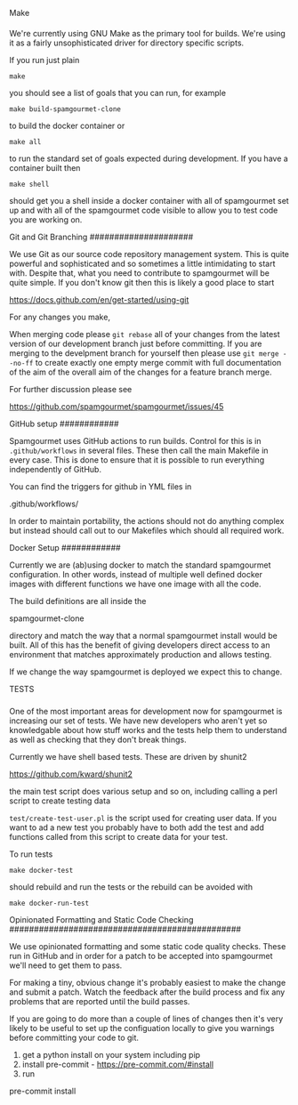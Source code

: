 Make

####

We're currently using GNU Make as the primary tool for builds. We're
using it as a fairly unsophisticated driver for directory specific
scripts.

If you run just plain

    make

you should see a list of goals that you can run, for example

    make build-spamgourmet-clone

to build the docker container or

    make all

to run the standard set of goals expected during development. If you
have a container built then

    make shell

should get you a shell inside a docker container with all of
spamgourmet set up and with all of the spamgourmet code visible to
allow you to test code you are working on.

Git and Git Branching
#####################

We use Git as our source code repository management system. This is quite
powerful and sophisticated and so sometimes a little intimidating to start
with. Despite that, what you need to contribute to spamgourmet will be quite
simple. If you don't know git then this is likely a good place to start

https://docs.github.com/en/get-started/using-git

For any changes you make,

When merging code please `git rebase` all of your changes from the latest
version of our development branch just before committing. If you are merging to
the develpment branch for yourself then please use `git merge --no-ff` to create
exactly one empty merge commit with full documentation of the aim of the overall
aim of the changes for a feature branch merge.

For further discussion please see

https://github.com/spamgourmet/spamgourmet/issues/45

GitHub setup
############

Spamgourmet uses GitHub actions to run builds. Control for this is in
`.github/workflows` in several files. These then call the main Makefile
in every case. This is done to ensure that it is possible to run
everything independently of GitHub.

You can find the triggers for github in YML files in

.github/workflows/

In order to maintain portability, the actions should not do anything
complex but instead should call out to our Makefiles which should all
required work.

Docker Setup
############

Currently we are (ab)using docker to match the standard spamgourmet
configuration. In other words, instead of multiple well defined docker
images with different functions we have one image with all the code.

The build definitions are all inside the

spamgourmet-clone

directory and match the way that a normal spamgourmet install would be
built. All of this has the benefit of giving developers direct access
to an environment that matches approximately production and allows
testing.

If we change the way spamgourmet is deployed we expect this to change.

TESTS

#####

One of the most important areas for development now for spamgourmet is
increasing our set of tests. We have new developers who aren't yet so
knowledgable about how stuff works and the tests help them to
understand as well as checking that they don't break things.

Currently we have shell based tests. These are driven by shunit2

https://github.com/kward/shunit2

the main test script does various setup and so on, including calling a
perl script to create testing data

`test/create-test-user.pl` is the script used for creating user
data. If you want to ad a new test you probably have to both add the
test and add functions called from this script to create data for your
test.

To run tests

    make docker-test

should rebuild and run the tests or the rebuild can be avoided with

    make docker-run-test

Opinionated Formatting and Static Code Checking
###############################################

We use opinionated formatting and some static code quality
checks. These run in GitHub and in order for a patch to be accepted
into spamgourmet we'll need to get them to pass.

For making a tiny, obvious change it's probably easiest to make the
change and submit a patch. Watch the feedback after the build process
and fix any problems that are reported until the build passes.

If you are going to do more than a couple of lines of changes then
it's very likely to be useful to set up the configuation locally to
give you warnings before committing your code to git.

1. get a python install on your system including pip
2. install pre-commit - https://pre-commit.com/#install
3. run

pre-commit install

